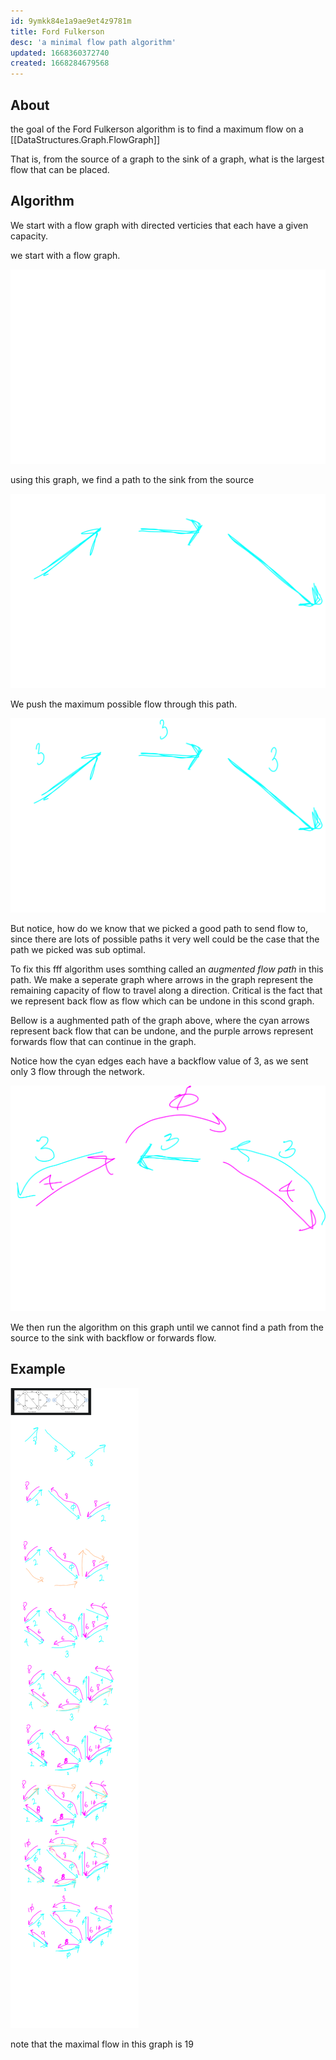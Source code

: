 ```yaml
---
id: 9ymkk84e1a9ae9et4z9781m
title: Ford Fulkerson
desc: 'a minimal flow path algorithm'
updated: 1668360372740
created: 1668284679568
---
```


## About

the goal of the Ford Fulkerson algorithm is to find a maximum flow on a [[DataStructures.Graph.FlowGraph]]


That is, from the source of a graph to the sink of a graph, what is the largest flow that can be placed.


## Algorithm

We start with a flow graph with directed verticies that each have a given capacity.

we start with a flow graph.

![alt](./assets/images/ffflow_start.svg)


using this graph, we find a path to the sink from the source

![alt](./assets/images/flow_path_first.svg)

We push the maximum possible flow through this path.

![alt](./assets/images/max_flow_push.svg)

But notice, how do we know that we picked a good path to send flow to, since there are lots of possible paths it very well could be the case that the path we picked was sub optimal.

To fix this fff algorithm uses somthing called an *augmented flow path* in this path. We make a seperate graph where arrows in the graph represent the remaining capacity of flow to travel along a direction. Critical is the fact that we represent back flow as flow which can be undone in this scond graph.

Bellow is a aughmented path of the graph above, where the cyan arrows represent back flow that can be undone, and the purple arrows represent forwards flow that can continue in the graph.


Notice how the cyan edges each have a backflow value of 3, as we sent only 3 flow through the network.

![alt](./assets/images/augmented_path.svg)

We then run the algorithm on this graph until we cannot find a path from the source to the sink with backflow or forwards flow.


## Example

![alt](./assets/images/FFF_EXAMPLE.svg)

note that the maximal flow in this graph is 19
